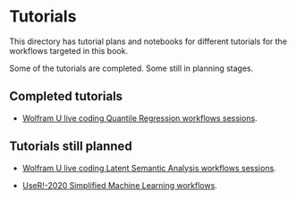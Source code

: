 # Tutorials

This directory has tutorial plans and notebooks for different tutorials for the workflows targeted in this book.

Some of the tutorials are completed. Some still in planning stages.

## Completed tutorials

- [Wolfram U live coding Quantile Regression workflows sessions](https://github.com/antononcube/SimplifiedMachineLearningWorkflows-book/tree/master/Tutorials/WolframU-QRMon-worklfows).

## Tutorials still planned

- [Wolfram U live coding Latent Semantic Analysis workflows sessions](https://github.com/antononcube/SimplifiedMachineLearningWorkflows-book/tree/master/Tutorials/WolframU-LSAMon-workflows).

- [UseR!-2020 Simplified Machine Learning workflows](https://github.com/antononcube/SimplifiedMachineLearningWorkflows-book/tree/master/Tutorials/UseR!-2020).   


